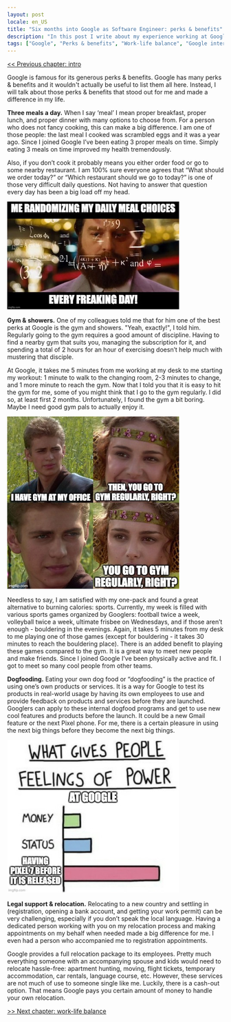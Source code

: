```yaml
---
layout: post
locale: en_US
title: "Six months into Google as Software Engineer: perks & benefits"
description: "In this post I write about my experience working at Google for the last six months"
tags: ["Google", "Perks & benefits", "Work-life balance", "Google internal tooling", "Career", "Growth in Tech", "Software Engineering"]
---
```

[<< Previous chapter: intro](/2022/08/21/six-months-into-google-p1-intro.html)

Google is famous for its generous perks & benefits. Google has many perks & benefits and it wouldn't actually be useful to list them all here. Instead, I will talk about those perks & benefits that stood out for me and made a difference in my life.

**Three meals a day.** When I say ‘meal’ I mean proper breakfast, proper lunch, and proper dinner with many options to choose from. For a person who does not fancy cooking, this can make a big difference. I am one of those people: the last meal I cooked was scrambled eggs and it was a year ago. Since I joined Google I’ve been eating 3 proper meals on time. Simply eating 3 meals on time improved my health tremendously.

Also, if you don’t cook it probably means you either order food or go to some nearby restaurant. I am 100% sure everyone agrees that “What should we order today?” or “Which restaurant should we go to today?” is one of those very difficult daily questions. Not having to answer that question every day has been a big load off my head.

![Randomizing meal choices](/assets/random-meal-choices.jpg)

**Gym & showers.** One of my colleagues told me that for him one of the best perks at Google is the gym and showers. "Yeah, exactly!", I told him. Regularly going to the gym requires a good amount of discipline. Having to find a nearby gym that suits you, managing the subscription for it, and spending a total of 2 hours for an hour of exercising doesn’t help much with mustering that disciple. 

At Google, it takes me 5 minutes from me working at my desk to me starting my workout: 1 minute to walk to the changing room, 2-3 minutes to change, and 1 more minute to reach the gym. Now that I told you that it is easy to hit the gym for me, some of you might think that I go to the gym regularly. I did so, at least first 2 months. Unfortunately, I found the gym a bit boring. Maybe I need good gym pals to actually enjoy it.

![You go to gym regularly, right?](/assets/go-to-gym-regularly-right.jpg)

Needless to say, I am satisfied with my one-pack and found a great alternative to burning calories: sports. Currently, my week is filled with various sports games organized by Googlers: football twice a week, volleyball twice a week, ultimate frisbee on Wednesdays, and if those aren’t enough - bouldering in the evenings. Again, it takes 5 minutes from my desk to me playing one of those games (except for bouldering - it takes 30 minutes to reach the bouldering place). There is an added benefit to playing these games compared to the gym. It is a great way to meet new people and make friends. Since I joined Google I’ve been physically active and fit. I got to meet so many cool people from other teams.

**Dogfooding.** Eating your own dog food or “dogfooding” is the practice of using one’s own products or services. It is a way for Google to test its products in real-world usage by having its own employees to use and provide feedback on products and services before they are launched. Googlers can apply to these internal dogfood programs and get to use new cool features and products before the launch. It could be a new Gmail feature or the next Pixel phone. For me, there is a certain pleasure in using the next big things before they become the next big things.

![What gives people power?](/assets/what-gives-people-power.jpg)

**Legal support & relocation.** Relocating to a new country and settling in (registration, opening a bank account, and getting your work permit) can be very challenging, especially if you don’t speak the local language. Having a dedicated person working with you on my relocation process and making appointments on my behalf when needed made a big difference for me. I even had a person who accompanied me to registration appointments.

Google provides a full relocation package to its employees. Pretty much everything someone with an accompanying spouse and kids would need to relocate hassle-free: apartment hunting, moving, flight tickets, temporary accommodation, car rentals, language course, etc. However, these services are not much of use to someone single like me. Luckily, there is a cash-out option. That means Google pays you certain amount of money to handle your own relocation.



[>> Next chapter: work-life balance](/2022/08/21/six-months-into-google-p3-work-life-balance.html)